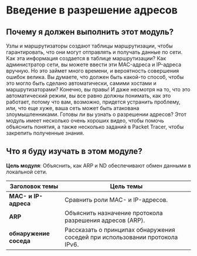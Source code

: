 # Введение в разрешение адресов

<!-- 9.0.1 -->
##  Почему я должен выполнить этот модуль?

Узлы и маршрутизаторы создают таблицы маршрутизации, чтобы гарантировать, что они могут отправлять и получать данные по сети. Как эта информация создается в таблице маршрутизации? Как администратор сети, вы можете ввести эти MAC-адреса и IP-адреса вручную. Но это займет много времени, и вероятность совершения  ошибок велика. Вы думаете, что должен быть какой-то способ, чтобы это могло быть сделано автоматически, самими хостами и маршрутизаторами? Конечно, вы правы! И даже несмотря на то, что это автоматический режим, вы все равно должны понимать, как это работает, потому что вам, возможно, придется устранить проблему, или, что еще хуже, ваша сеть может быть атакована злоумышленниками. Готовы ли вы узнать о разрешении адресов? Этот модуль имеет несколько очень хороших видео, чтобы помочь объяснить понятия, а также несколько заданий в Packet Tracer, чтобы закрепить полученные знания.

<!-- 9.0.2 -->
##  Что я буду изучать в этом модуле?

**Цель модуля**: Объяснить, как ARP и ND обеспечивают обмен данными в локальной сети.

| **Заголовок темы** | **Цель темы** |
| --- | --- |
| **MAC- и IP-адреса** | Сравнить роли MAC- и IP-адресов. |
| **ARP** | Объяснить назначение протокола разрешения адресов (ARP). |
| **обнаружение соседа** | Рассказать о принципах обнаружения соседей при использовании протокола IPv6. |



